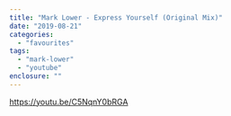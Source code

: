 ```yaml
---
title: "Mark Lower - Express Yourself (Original Mix)"
date: "2019-08-21"
categories: 
  - "favourites"
tags: 
  - "mark-lower"
  - "youtube"
enclosure: ""
---
```


https://youtu.be/C5NqnY0bRGA
